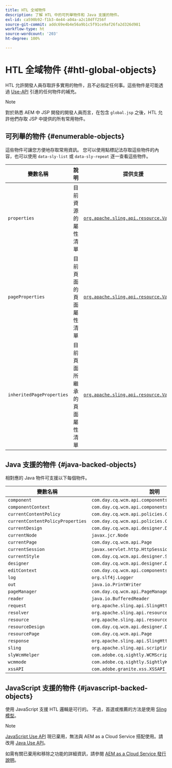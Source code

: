 ```yaml
---
title: HTL 全域物件
description: 了解 HTL 中的可列舉物件和 Java 支援的物件。
exl-id: ca590b92-f1b3-4e44-a04a-a2c10dff256f
source-git-commit: addc69e4b4e56a9b1c5f91ce9af26fa2d326d981
workflow-type: ht
source-wordcount: '203'
ht-degree: 100%

---
```



# HTL 全域物件 {#htl-global-objects}

HTL 允許開發人員存取許多實用的物件，且不必指定任何事。這些物件是可能透過 [Use-API](java-use-api.md) 引進的任何物件的補充。

>[!NOTE]
>
>對於熟悉 AEM 中 JSP 開發的開發人員而言，在包含 `global.jsp` 之後，HTL 允許他們存取 JSP 中提供的所有常用物件。

## 可列舉的物件 {#enumerable-objects}

這些物件可讓您方便地存取常用資訊。 您可以使用點標記法存取這些物件的內容，也可以使用 `data-sly-list` 或 `data-sly-repeat` 逐一查看這些物件。

| 變數名稱 | 說明 | 提供支援 |
|--- |--- |--- |
| `properties` | 目前資源的屬性清單 | [`org.apache.sling.api.resource.ValueMap`](https://developer.adobe.com/experience-manager/reference-materials/6-5/javadoc/org/apache/sling/api/resource/ValueMap.html) |
| `pageProperties` | 目前頁面的頁面屬性清單 | [`org.apache.sling.api.resource.ValueMap`](https://developer.adobe.com/experience-manager/reference-materials/6-5/javadoc/org/apache/sling/api/resource/ValueMap.html) |
| `inheritedPageProperties` | 目前頁面所繼承的頁面屬性清單 | [`org.apache.sling.api.resource.ValueMap`](https://developer.adobe.com/experience-manager/reference-materials/6-5/javadoc/org/apache/sling/api/resource/ValueMap.html) |

## Java 支援的物件 {#java-backed-objects}

相對應的 Java 物件可支援以下每個物件。

| 變數名稱 | 說明 |
|---|---|
| `component` | `com.day.cq.wcm.api.components.Component` |
| `componentContext` | `com.day.cq.wcm.api.components.ComponentContext` |
| `currentContentPolicy` | `com.day.cq.wcm.api.policies.ContentPolicy` |
| `currentContentPolicyProperties` | `com.day.cq.wcm.api.policies.ContentPolicy` |
| `currentDesign` | `com.day.cq.wcm.api.designer.Design` |
| `currentNode` | `javax.jcr.Node` |
| `currentPage` | `com.day.cq.wcm.api.Page` |
| `currentSession` | `javax.servlet.http.HttpSession` |
| `currentStyle` | `com.day.cq.wcm.api.designer.Style` |
| `designer` | `com.day.cq.wcm.api.designer.Designer` |
| `editContext` | `com.day.cq.wcm.api.components.EditContext` |
| `log` | `org.slf4j.Logger` |
| `out` | `java.io.PrintWriter` |
| `pageManager` | `com.day.cq.wcm.api.PageManager` |
| `reader` | `java.io.BufferedReader` |
| `request` | `org.apache.sling.api.SlingHttpServletRequest` |
| `resolver` | `org.apache.sling.api.resource.ResourceResolver` |
| `resource` | `org.apache.sling.api.resource.Resource` |
| `resourceDesign` | `com.day.cq.wcm.api.designer.Design` |
| `resourcePage` | `com.day.cq.wcm.api.Page` |
| `response` | `org.apache.sling.api.SlingHttpServletResponse` |
| `sling` | `org.apache.sling.api.scripting.SlingScriptHelper` |
| `slyWcmHelper` | `com.adobe.cq.sightly.WCMScriptHelper` |
| `wcmmode` | `com.adobe.cq.sightly.SightlyWCMMode` |
| `xssAPI` | `com.adobe.granite.xss.XSSAPI` |

## JavaScript 支援的物件 {#javascript-backed-objects}

使用 JavaScript 支援 HTL 邏輯是可行的。 不過，首選或推薦的方法是使用 [Sling 模型](https://sling.apache.org/documentation/bundles/models.html)。

>[!NOTE]
>
>[JavaScript Use API](https://github.com/adobe/htl-spec/blob/master/SPECIFICATION.md#42-javascript-use-api) 現已棄用，無法與 AEM as a Cloud Service 搭配使用。請改用 [Java Use API](https://experienceleague.adobe.com/zh-hant/docs/experience-manager-htl/content/java-use-api)。
>
>如需有關已棄用和移除之功能的詳細資訊，請參閱 [AEM as a Cloud Service 發行說明](https://experienceleague.adobe.com/zh-hant/docs/experience-manager-cloud-service/content/release-notes/deprecated-removed-features)。
